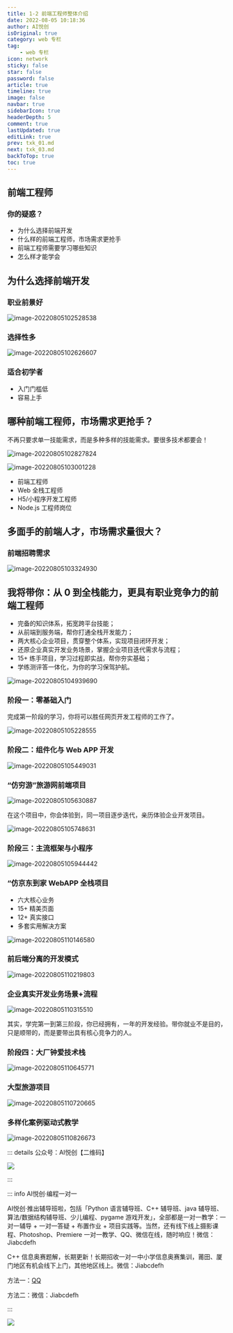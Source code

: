 ```yaml
---
title: 1-2 前端工程师整体介绍 
date: 2022-08-05 10:18:36
author: AI悦创
isOriginal: true
category: web 专栏
tag:
    - web 专栏
icon: network
sticky: false
star: false
password: false
article: true
timeline: true
image: false
navbar: true
sidebarIcon: true
headerDepth: 5
comment: true
lastUpdated: true
editLink: true
prev: txk_01.md
next: txk_03.md
backToTop: true
toc: true
---
```


## 前端工程师

### 你的疑惑？

- 为什么选择前端开发
- 什么样的前端工程师，市场需求更抢手
- 前端工程师需要学习哪些知识
- 怎么样才能学会

## 为什么选择前端开发

### 职业前景好 

![image-20220805102528538](./txk_02.assets/image-20220805102528538.png)

### 选择性多

![image-20220805102626607](./txk_02.assets/image-20220805102626607.png)



### 适合初学者

- 入门门槛低
- 容易上手

## 哪种前端工程师，市场需求更抢手？

不再只要求单一技能需求，而是多种多样的技能需求。要很多技术都要会！

![image-20220805102827824](./txk_02.assets/image-20220805102827824.png)



 ![image-20220805103001228](./txk_02.assets/image-20220805103001228.png)



- 前端工程师
- Web 全栈工程师
- H5/小程序开发工程师
- Node.js 工程师岗位

## 多面手的前端人才，市场需求量很大？

### 前端招聘需求

![image-20220805103324930](./txk_02.assets/image-20220805103324930.png)

## 我将带你：从 0 到全栈能力，更具有职业竞争力的前端工程师

- 完备的知识体系，拓宽跨平台技能；
- 从前端到服务端，帮你打通全栈开发能力；
- 两大核心企业项目，贯穿整个体系，实现项目闭环开发；
- 还原企业真实开发业务场景，掌握企业项目迭代需求与流程；
- 15+ 练手项目，学习过程即实战，帮你夯实基础；
- 学练测评答一体化，为你的学习保驾护航。

![image-20220805104939690](./txk_02.assets/image-20220805104939690.png)

### 阶段一：零基础入门

完成第一阶段的学习，你将可以胜任网页开发工程师的工作了。

![image-20220805105228555](./txk_02.assets/image-20220805105228555.png) 

### 阶段二：组件化与 Web APP 开发

![image-20220805105449031](./txk_02.assets/image-20220805105449031.png)

### “仿穷游”旅游网前端项目

![image-20220805105630887](./txk_02.assets/image-20220805105630887.png)

在这个项目中，你会体验到，同一项目逐步迭代，亲历体验企业开发项目。

![image-20220805105748631](./txk_02.assets/image-20220805105748631.png)

### 阶段三：主流框架与小程序

![image-20220805105944442](./txk_02.assets/image-20220805105944442.png)

### “仿京东到家 WebAPP 全栈项目

- 六大核心业务
- 15+ 精美页面
- 12+ 真实接口
- 多套实用解决方案

![image-20220805110146580](./txk_02.assets/image-20220805110146580.png)

### 前后端分离的开发模式

![image-20220805110219803](./txk_02.assets/image-20220805110219803.png)

### 企业真实开发业务场景+流程

![image-20220805110315510](./txk_02.assets/image-20220805110315510.png)

其实，学完第一到第三阶段，你已经拥有，一年的开发经验。带你就业不是目的，只是顺带的，而是要带出具有核心竞争力的人。

### 阶段四：大厂钟爱技术栈

![image-20220805110645771](./txk_02.assets/image-20220805110645771.png)



### 大型旅游项目

![image-20220805110720665](./txk_02.assets/image-20220805110720665.png)

### 多样化案例驱动式教学

![image-20220805110826673](./txk_02.assets/image-20220805110826673.png)











::: details 公众号：AI悦创【二维码】

![](/gzh.jpg)

:::

::: info AI悦创·编程一对一

AI悦创·推出辅导班啦，包括「Python 语言辅导班、C++ 辅导班、java 辅导班、算法/数据结构辅导班、少儿编程、pygame 游戏开发」，全部都是一对一教学：一对一辅导 + 一对一答疑 + 布置作业 + 项目实践等。当然，还有线下线上摄影课程、Photoshop、Premiere 一对一教学、QQ、微信在线，随时响应！微信：Jiabcdefh

C++ 信息奥赛题解，长期更新！长期招收一对一中小学信息奥赛集训，莆田、厦门地区有机会线下上门，其他地区线上。微信：Jiabcdefh

方法一：[QQ](http://wpa.qq.com/msgrd?v=3&uin=1432803776&site=qq&menu=yes)

方法二：微信：Jiabcdefh

:::

![](/zsxq.jpg)









